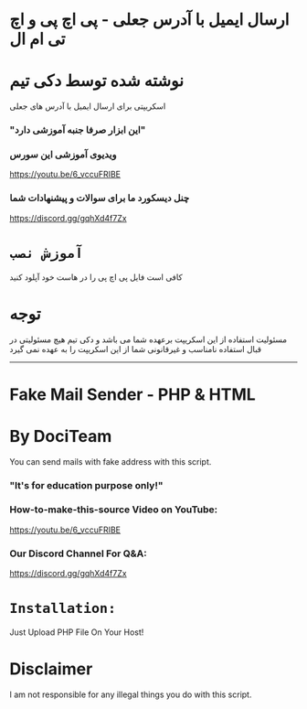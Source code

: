 # ارسال ایمیل با آدرس جعلی - پی اچ پی و اچ تی ام ال

# نوشته شده توسط دکی تیم

اسکریپتی برای ارسال ایمیل با آدرس های جعلی

### "این ابزار صرفا جنبه آموزشی دارد"



### ویدیوی آموزشی این سورس

https://youtu.be/6_vccuFRIBE

### چنل دیسکورد ما برای سوالات و پیشنهادات شما

https://discord.gg/gqhXd4f7Zx



# `آموزش نصب`

کافی است فایل پی اچ پی را در هاست خود آپلود کنید



# **توجه**

مسئولیت استفاده از این اسکریپت برعهده شما می باشد و دکی تیم هیچ مسئولیتی در قبال استفاده نامناسب و غیرقانونی شما از این اسکریپت را به عهده نمی گیرد

---------------------------------------------------------------------------------------

# Fake Mail Sender - PHP & HTML

# By DociTeam

You can send mails with fake address with this script.

### "It's for education purpose only!"



### How-to-make-this-source Video on YouTube:

https://youtu.be/6_vccuFRIBE

### Our Discord Channel For Q&A:

https://discord.gg/gqhXd4f7Zx



# `Installation:`

Just Upload PHP File On Your Host!



# **Disclaimer**

I am not responsible for any illegal things you do with this script.


